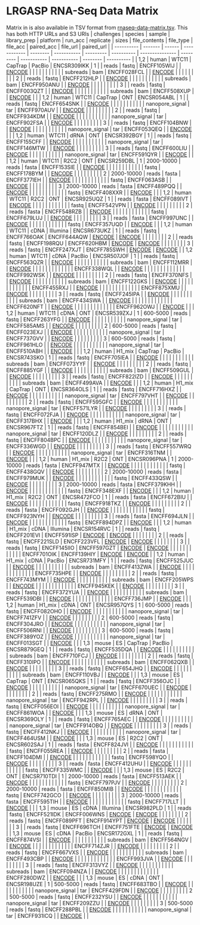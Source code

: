 # LRGASP RNA-Seq Data Matrix

Matrix in is also available in TSV format from [rnaseq-data-matrix.tsv](rnaseq-data-matrix.tsv). This has both HTTP URLs and S3 URIs
| challenges | species | sample | library_prep | platform | run_acc     | replicate | sizes      | file_contents   | file_type | file_acc    | paired_acc  | file_url | paired_url |
| ---------- | ------- | ------ | ------------ | -------- | ----------- | --------- | ---------- | --------------- | --------- | ----------- | ----------- | -------- | ---------- |
| 1,2        | human   | WTC11  | CapTrap      | PacBio   | ENCSR309IKK | 1         |            | reads           | fastq     | ENCFF105WIJ |             | [ENCODE](https://www.encodeproject.org/files/ENCFF105WIJ/@@download/ENCFF105WIJ.fastq.gz) |            |
|            |         |        |              |          |             |           |            | subreads        | bam       | ENCFF028FCL |             | [ENCODE](https://www.encodeproject.org/files/ENCFF028FCL/@@download/ENCFF028FCL.bam) |            |
|            |         |        |              |          |             | 2         |            | reads           | fastq     | ENCFF212HLP |             | [ENCODE](https://www.encodeproject.org/files/ENCFF212HLP/@@download/ENCFF212HLP.fastq.gz) |            |
|            |         |        |              |          |             |           |            | subreads        | bam       | ENCFF950ANU |             | [ENCODE](https://www.encodeproject.org/files/ENCFF950ANU/@@download/ENCFF950ANU.bam) |            |
|            |         |        |              |          |             | 3         |            | reads           | fastq     | ENCFF003QZT |             | [ENCODE](https://www.encodeproject.org/files/ENCFF003QZT/@@download/ENCFF003QZT.fastq.gz) |            |
|            |         |        |              |          |             |           |            | subreads        | bam       | ENCFF508XUP |             | [ENCODE](https://www.encodeproject.org/files/ENCFF508XUP/@@download/ENCFF508XUP.bam) |            |
| 1,2        | human   | WTC11  | CapTrap      | ONT      | ENCSR054ABL | 1         |            | reads           | fastq     | ENCFF654SNK |             | [ENCODE](https://www.encodeproject.org/files/ENCFF654SNK/@@download/ENCFF654SNK.fastq.gz) |            |
|            |         |        |              |          |             |           |            | nanopore_signal | tar       | ENCFF970AUV |             | [ENCODE](https://www.encodeproject.org/files/ENCFF970AUV/@@download/ENCFF970AUV.tar.gz) |            |
|            |         |        |              |          |             | 2         |            | reads           | fastq     | ENCFF934KDM |             | [ENCODE](https://www.encodeproject.org/files/ENCFF934KDM/@@download/ENCFF934KDM.fastq.gz) |            |
|            |         |        |              |          |             |           |            | nanopore_signal | tar       | ENCFF902FSA |             | [ENCODE](https://www.encodeproject.org/files/ENCFF902FSA/@@download/ENCFF902FSA.tar.gz) |            |
|            |         |        |              |          |             | 3         |            | reads           | fastq     | ENCFF104BNW |             | [ENCODE](https://www.encodeproject.org/files/ENCFF104BNW/@@download/ENCFF104BNW.fastq.gz) |            |
|            |         |        |              |          |             |           |            | nanopore_signal | tar       | ENCFF053QEQ |             | [ENCODE](https://www.encodeproject.org/files/ENCFF053QEQ/@@download/ENCFF053QEQ.tar.gz) |            |
| 1,2        | human   | WTC11  | dRNA         | ONT      | ENCSR392BGY | 1         |            | reads           | fastq     | ENCFF155CFF |             | [ENCODE](https://www.encodeproject.org/files/ENCFF155CFF/@@download/ENCFF155CFF.fastq.gz) |            |
|            |         |        |              |          |             |           |            | nanopore_signal | tar       | ENCFF146MTW |             | [ENCODE](https://www.encodeproject.org/files/ENCFF146MTW/@@download/ENCFF146MTW.tar.gz) |            |
|            |         |        |              |          |             | 3         |            | reads           | fastq     | ENCFF600LIU |             | [ENCODE](https://www.encodeproject.org/files/ENCFF600LIU/@@download/ENCFF600LIU.fastq.gz) |            |
|            |         |        |              |          |             |           |            | nanopore_signal | tar       | ENCFF591QYR |             | [ENCODE](https://www.encodeproject.org/files/ENCFF591QYR/@@download/ENCFF591QYR.tar.gz) |            |
| 1,2        | human   | WTC11  | R2C2         | ONT      | ENCSR259DBL | 1         | 2000-10000 | reads           | fasta     | ENCFF153SIE |             | [ENCODE](https://www.encodeproject.org/files/ENCFF153SIE/@@download/ENCFF153SIE.fasta.gz) |            |
|            |         |        |              |          |             |           |            |                 | fastq     | ENCFF178BYM |             | [ENCODE](https://www.encodeproject.org/files/ENCFF178BYM/@@download/ENCFF178BYM.fastq.gz) |            |
|            |         |        |              |          |             | 2         | 2000-10000 | reads           | fasta     | ENCFF377IEH |             | [ENCODE](https://www.encodeproject.org/files/ENCFF377IEH/@@download/ENCFF377IEH.fasta.gz) |            |
|            |         |        |              |          |             |           |            |                 | fastq     | ENCFF063ASB |             | [ENCODE](https://www.encodeproject.org/files/ENCFF063ASB/@@download/ENCFF063ASB.fastq.gz) |            |
|            |         |        |              |          |             | 3         | 2000-10000 | reads           | fasta     | ENCFF489PQQ |             | [ENCODE](https://www.encodeproject.org/files/ENCFF489PQQ/@@download/ENCFF489PQQ.fasta.gz) |            |
|            |         |        |              |          |             |           |            |                 | fastq     | ENCFF408XXR |             | [ENCODE](https://www.encodeproject.org/files/ENCFF408XXR/@@download/ENCFF408XXR.fastq.gz) |            |
| 1,2        | human   | WTC11  | R2C2         | ONT      | ENCSR925UQZ | 1         |            | reads           | fasta     | ENCFF089IVT |             | [ENCODE](https://www.encodeproject.org/files/ENCFF089IVT/@@download/ENCFF089IVT.fasta.gz) |            |
|            |         |        |              |          |             |           |            |                 | fastq     | ENCFF542VPN |             | [ENCODE](https://www.encodeproject.org/files/ENCFF542VPN/@@download/ENCFF542VPN.fastq.gz) |            |
|            |         |        |              |          |             | 2         |            | reads           | fasta     | ENCFF548RZB |             | [ENCODE](https://www.encodeproject.org/files/ENCFF548RZB/@@download/ENCFF548RZB.fasta.gz) |            |
|            |         |        |              |          |             |           |            |                 | fastq     | ENCFF679LUJ |             | [ENCODE](https://www.encodeproject.org/files/ENCFF679LUJ/@@download/ENCFF679LUJ.fastq.gz) |            |
|            |         |        |              |          |             | 3         |            | reads           | fasta     | ENCFF997UNC |             | [ENCODE](https://www.encodeproject.org/files/ENCFF997UNC/@@download/ENCFF997UNC.fasta.gz) |            |
|            |         |        |              |          |             |           |            |                 | fastq     | ENCFF357UQD |             | [ENCODE](https://www.encodeproject.org/files/ENCFF357UQD/@@download/ENCFF357UQD.fastq.gz) |            |
| 1,2        | human   | WTC11  | cDNA         | Illumina | ENCSR673UKZ | 1         |            | reads           | fastq     | ENCFF766OAK | ENCFF644AQW | [ENCODE](https://www.encodeproject.org/files/ENCFF766OAK/@@download/ENCFF766OAK.fastq.gz) | [ENCODE](https://www.encodeproject.org/files/ENCFF644AQW/@@download/ENCFF644AQW.fastq.gz) |
|            |         |        |              |          |             | 2         |            | reads           | fastq     | ENCFF198RQU | ENCFF620HBM | [ENCODE](https://www.encodeproject.org/files/ENCFF198RQU/@@download/ENCFF198RQU.fastq.gz) | [ENCODE](https://www.encodeproject.org/files/ENCFF620HBM/@@download/ENCFF620HBM.fastq.gz) |
|            |         |        |              |          |             | 3         |            | reads           | fastq     | ENCFF247XJT | ENCFF785SWH | [ENCODE](https://www.encodeproject.org/files/ENCFF247XJT/@@download/ENCFF247XJT.fastq.gz) | [ENCODE](https://www.encodeproject.org/files/ENCFF785SWH/@@download/ENCFF785SWH.fastq.gz) |
| 1,2        | human   | WTC11  | cDNA         | PacBio   | ENCSR507JOF | 1         |            | reads           | fastq     | ENCFF563QZR |             | [ENCODE](https://www.encodeproject.org/files/ENCFF563QZR/@@download/ENCFF563QZR.fastq.gz) |            |
|            |         |        |              |          |             |           |            | subreads        | bam       | ENCFF112MRR |             | [ENCODE](https://www.encodeproject.org/files/ENCFF112MRR/@@download/ENCFF112MRR.bam) |            |
|            |         |        |              |          |             |           |            |                 |           | ENCFF338WQL |             | [ENCODE](https://www.encodeproject.org/files/ENCFF338WQL/@@download/ENCFF338WQL.bam) |            |
|            |         |        |              |          |             |           |            |                 |           | ENCFF992WSK |             | [ENCODE](https://www.encodeproject.org/files/ENCFF992WSK/@@download/ENCFF992WSK.bam) |            |
|            |         |        |              |          |             | 2         |            | reads           | fastq     | ENCFF370NFS |             | [ENCODE](https://www.encodeproject.org/files/ENCFF370NFS/@@download/ENCFF370NFS.fastq.gz) |            |
|            |         |        |              |          |             |           |            | subreads        | bam       | ENCFF122GKS |             | [ENCODE](https://www.encodeproject.org/files/ENCFF122GKS/@@download/ENCFF122GKS.bam) |            |
|            |         |        |              |          |             |           |            |                 |           | ENCFF455RXJ |             | [ENCODE](https://www.encodeproject.org/files/ENCFF455RXJ/@@download/ENCFF455RXJ.bam) |            |
|            |         |        |              |          |             |           |            |                 |           | ENCFF875XMU |             | [ENCODE](https://www.encodeproject.org/files/ENCFF875XMU/@@download/ENCFF875XMU.bam) |            |
|            |         |        |              |          |             | 3         |            | reads           | fastq     | ENCFF245IPA |             | [ENCODE](https://www.encodeproject.org/files/ENCFF245IPA/@@download/ENCFF245IPA.fastq.gz) |            |
|            |         |        |              |          |             |           |            | subreads        | bam       | ENCFF434SWA |             | [ENCODE](https://www.encodeproject.org/files/ENCFF434SWA/@@download/ENCFF434SWA.bam) |            |
|            |         |        |              |          |             |           |            |                 |           | ENCFF620NFT |             | [ENCODE](https://www.encodeproject.org/files/ENCFF620NFT/@@download/ENCFF620NFT.bam) |            |
|            |         |        |              |          |             |           |            |                 |           | ENCFF962OWJ |             | [ENCODE](https://www.encodeproject.org/files/ENCFF962OWJ/@@download/ENCFF962OWJ.bam) |            |
| 1,2        | human   | WTC11  | cDNA         | ONT      | ENCSR539ZXJ | 1         | 600-5000   | reads           | fastq     | ENCFF263YFG |             | [ENCODE](https://www.encodeproject.org/files/ENCFF263YFG/@@download/ENCFF263YFG.fastq.gz) |            |
|            |         |        |              |          |             |           |            | nanopore_signal | tar       | ENCFF585AMS |             | [ENCODE](https://www.encodeproject.org/files/ENCFF585AMS/@@download/ENCFF585AMS.tar.gz) |            |
|            |         |        |              |          |             | 2         | 600-5000   | reads           | fastq     | ENCFF023EXJ |             | [ENCODE](https://www.encodeproject.org/files/ENCFF023EXJ/@@download/ENCFF023EXJ.fastq.gz) |            |
|            |         |        |              |          |             |           |            | nanopore_signal | tar       | ENCFF737GVV |             | [ENCODE](https://www.encodeproject.org/files/ENCFF737GVV/@@download/ENCFF737GVV.tar.gz) |            |
|            |         |        |              |          |             | 3         | 600-5000   | reads           | fastq     | ENCFF961HLO |             | [ENCODE](https://www.encodeproject.org/files/ENCFF961HLO/@@download/ENCFF961HLO.fastq.gz) |            |
|            |         |        |              |          |             |           |            | nanopore_signal | tar       | ENCFF510ABH |             | [ENCODE](https://www.encodeproject.org/files/ENCFF510ABH/@@download/ENCFF510ABH.tar.gz) |            |
| 1,2        | human   | H1_mix | CapTrap      | PacBio   | ENCSR743SKO | 1         |            | reads           | fastq     | ENCFF705IEA |             | [ENCODE](https://www.encodeproject.org/files/ENCFF705IEA/@@download/ENCFF705IEA.fastq.gz) |            |
|            |         |        |              |          |             |           |            | subreads        | bam       | ENCFF073YYF |             | [ENCODE](https://www.encodeproject.org/files/ENCFF073YYF/@@download/ENCFF073YYF.bam) |            |
|            |         |        |              |          |             | 2         |            | reads           | fastq     | ENCFF885YGF |             | [ENCODE](https://www.encodeproject.org/files/ENCFF885YGF/@@download/ENCFF885YGF.fastq.gz) |            |
|            |         |        |              |          |             |           |            | subreads        | bam       | ENCFF509GUL |             | [ENCODE](https://www.encodeproject.org/files/ENCFF509GUL/@@download/ENCFF509GUL.bam) |            |
|            |         |        |              |          |             | 3         |            | reads           | fastq     | ENCFF822IZD |             | [ENCODE](https://www.encodeproject.org/files/ENCFF822IZD/@@download/ENCFF822IZD.fastq.gz) |            |
|            |         |        |              |          |             |           |            | subreads        | bam       | ENCFF499AVA |             | [ENCODE](https://www.encodeproject.org/files/ENCFF499AVA/@@download/ENCFF499AVA.bam) |            |
| 1,2        | human   | H1_mix | CapTrap      | ONT      | ENCSR364OLS | 1         |            | reads           | fastq     | ENCFF716HXZ |             | [ENCODE](https://www.encodeproject.org/files/ENCFF716HXZ/@@download/ENCFF716HXZ.fastq.gz) |            |
|            |         |        |              |          |             |           |            | nanopore_signal | tar       | ENCFF797VHT |             | [ENCODE](https://www.encodeproject.org/files/ENCFF797VHT/@@download/ENCFF797VHT.tar.gz) |            |
|            |         |        |              |          |             | 2         |            | reads           | fastq     | ENCFF595GFC |             | [ENCODE](https://www.encodeproject.org/files/ENCFF595GFC/@@download/ENCFF595GFC.fastq.gz) |            |
|            |         |        |              |          |             |           |            | nanopore_signal | tar       | ENCFF571LYR |             | [ENCODE](https://www.encodeproject.org/files/ENCFF571LYR/@@download/ENCFF571LYR.tar.gz) |            |
|            |         |        |              |          |             | 3         |            | reads           | fastq     | ENCFF072FJA |             | [ENCODE](https://www.encodeproject.org/files/ENCFF072FJA/@@download/ENCFF072FJA.fastq.gz) |            |
|            |         |        |              |          |             |           |            | nanopore_signal | tar       | ENCFF317BHX |             | [ENCODE](https://www.encodeproject.org/files/ENCFF317BHX/@@download/ENCFF317BHX.tar.gz) |            |
| 1,2        | human   | H1_mix | dRNA         | ONT      | ENCSR967FTZ | 1         |            | reads           | fastq     | ENCFF854BEI |             | [ENCODE](https://www.encodeproject.org/files/ENCFF854BEI/@@download/ENCFF854BEI.fastq.gz) |            |
|            |         |        |              |          |             |           |            | nanopore_signal | tar       | ENCFF120DLZ |             | [ENCODE](https://www.encodeproject.org/files/ENCFF120DLZ/@@download/ENCFF120DLZ.tar.gz) |            |
|            |         |        |              |          |             | 2         |            | reads           | fastq     | ENCFF804BPC |             | [ENCODE](https://www.encodeproject.org/files/ENCFF804BPC/@@download/ENCFF804BPC.fastq.gz) |            |
|            |         |        |              |          |             |           |            | nanopore_signal | tar       | ENCFF336WGD |             | [ENCODE](https://www.encodeproject.org/files/ENCFF336WGD/@@download/ENCFF336WGD.tar.gz) |            |
|            |         |        |              |          |             | 3         |            | reads           | fastq     | ENCFF557WRQ |             | [ENCODE](https://www.encodeproject.org/files/ENCFF557WRQ/@@download/ENCFF557WRQ.fastq.gz) |            |
|            |         |        |              |          |             |           |            | nanopore_signal | tar       | ENCFF316TNM |             | [ENCODE](https://www.encodeproject.org/files/ENCFF316TNM/@@download/ENCFF316TNM.tar.gz) |            |
| 1,2        | human   | H1_mix | R2C2         | ONT      | ENCSR096PNA | 1         | 2000-10000 | reads           | fasta     | ENCFF947MTX |             | [ENCODE](https://www.encodeproject.org/files/ENCFF947MTX/@@download/ENCFF947MTX.fasta.gz) |            |
|            |         |        |              |          |             |           |            |                 | fastq     | ENCFF438GQV |             | [ENCODE](https://www.encodeproject.org/files/ENCFF438GQV/@@download/ENCFF438GQV.fastq.gz) |            |
|            |         |        |              |          |             | 2         | 2000-10000 | reads           | fasta     | ENCFF979MUK |             | [ENCODE](https://www.encodeproject.org/files/ENCFF979MUK/@@download/ENCFF979MUK.fasta.gz) |            |
|            |         |        |              |          |             |           |            |                 | fastq     | ENCFF433QSW |             | [ENCODE](https://www.encodeproject.org/files/ENCFF433QSW/@@download/ENCFF433QSW.fastq.gz) |            |
|            |         |        |              |          |             | 3         | 2000-10000 | reads           | fasta     | ENCFF379KHH |             | [ENCODE](https://www.encodeproject.org/files/ENCFF379KHH/@@download/ENCFF379KHH.fasta.gz) |            |
|            |         |        |              |          |             |           |            |                 | fastq     | ENCFF348EXF |             | [ENCODE](https://www.encodeproject.org/files/ENCFF348EXF/@@download/ENCFF348EXF.fastq.gz) |            |
| 1,2        | human   | H1_mix | R2C2         | ONT      | ENCSR472FCO | 1         |            | reads           | fasta     | ENCFF672BIU |             | [ENCODE](https://www.encodeproject.org/files/ENCFF672BIU/@@download/ENCFF672BIU.fasta.gz) |            |
|            |         |        |              |          |             |           |            |                 | fastq     | ENCFF918TKZ |             | [ENCODE](https://www.encodeproject.org/files/ENCFF918TKZ/@@download/ENCFF918TKZ.fastq.gz) |            |
|            |         |        |              |          |             | 2         |            | reads           | fasta     | ENCFF092GJH |             | [ENCODE](https://www.encodeproject.org/files/ENCFF092GJH/@@download/ENCFF092GJH.fasta.gz) |            |
|            |         |        |              |          |             |           |            |                 | fastq     | ENCFF923NYH |             | [ENCODE](https://www.encodeproject.org/files/ENCFF923NYH/@@download/ENCFF923NYH.fastq.gz) |            |
|            |         |        |              |          |             | 3         |            | reads           | fasta     | ENCFF694JLN |             | [ENCODE](https://www.encodeproject.org/files/ENCFF694JLN/@@download/ENCFF694JLN.fasta.gz) |            |
|            |         |        |              |          |             |           |            |                 | fastq     | ENCFF894DPZ |             | [ENCODE](https://www.encodeproject.org/files/ENCFF894DPZ/@@download/ENCFF894DPZ.fastq.gz) |            |
| 1,2        | human   | H1_mix | cDNA         | Illumina | ENCSR154RVC | 1         |            | reads           | fastq     | ENCFF201EVI | ENCFF591ISP | [ENCODE](https://www.encodeproject.org/files/ENCFF201EVI/@@download/ENCFF201EVI.fastq.gz) | [ENCODE](https://www.encodeproject.org/files/ENCFF591ISP/@@download/ENCFF591ISP.fastq.gz) |
|            |         |        |              |          |             | 2         |            | reads           | fastq     | ENCFF221SLD | ENCFF223VFL | [ENCODE](https://www.encodeproject.org/files/ENCFF221SLD/@@download/ENCFF221SLD.fastq.gz) | [ENCODE](https://www.encodeproject.org/files/ENCFF223VFL/@@download/ENCFF223VFL.fastq.gz) |
|            |         |        |              |          |             | 3         |            | reads           | fastq     | ENCFF145IIO | ENCFF597GZT | [ENCODE](https://www.encodeproject.org/files/ENCFF145IIO/@@download/ENCFF145IIO.fastq.gz) | [ENCODE](https://www.encodeproject.org/files/ENCFF597GZT/@@download/ENCFF597GZT.fastq.gz) |
|            |         |        |              |          |             |           |            |                 |           | ENCFF701OIK | ENCFF139HIY | [ENCODE](https://www.encodeproject.org/files/ENCFF701OIK/@@download/ENCFF701OIK.fastq.gz) | [ENCODE](https://www.encodeproject.org/files/ENCFF139HIY/@@download/ENCFF139HIY.fastq.gz) |
| 1,2        | human   | H1_mix | cDNA         | PacBio   | ENCSR731MFY | 1         |            | reads           | fastq     | ENCFF525JUC |             | [ENCODE](https://www.encodeproject.org/files/ENCFF525JUC/@@download/ENCFF525JUC.fastq.gz) |            |
|            |         |        |              |          |             |           |            | subreads        | bam       | ENCFF413ZWA |             | [ENCODE](https://www.encodeproject.org/files/ENCFF413ZWA/@@download/ENCFF413ZWA.bam) |            |
|            |         |        |              |          |             |           |            |                 |           | ENCFF735HPE |             | [ENCODE](https://www.encodeproject.org/files/ENCFF735HPE/@@download/ENCFF735HPE.bam) |            |
|            |         |        |              |          |             | 2         |            | reads           | fastq     | ENCFF743MYM |             | [ENCODE](https://www.encodeproject.org/files/ENCFF743MYM/@@download/ENCFF743MYM.fastq.gz) |            |
|            |         |        |              |          |             |           |            | subreads        | bam       | ENCFF205WPS |             | [ENCODE](https://www.encodeproject.org/files/ENCFF205WPS/@@download/ENCFF205WPS.bam) |            |
|            |         |        |              |          |             |           |            |                 |           | ENCFF945KEK |             | [ENCODE](https://www.encodeproject.org/files/ENCFF945KEK/@@download/ENCFF945KEK.bam) |            |
|            |         |        |              |          |             | 3         |            | reads           | fastq     | ENCFF372YUA |             | [ENCODE](https://www.encodeproject.org/files/ENCFF372YUA/@@download/ENCFF372YUA.fastq.gz) |            |
|            |         |        |              |          |             |           |            | subreads        | bam       | ENCFF539DBI |             | [ENCODE](https://www.encodeproject.org/files/ENCFF539DBI/@@download/ENCFF539DBI.bam) |            |
|            |         |        |              |          |             |           |            |                 |           | ENCFF736JMP |             | [ENCODE](https://www.encodeproject.org/files/ENCFF736JMP/@@download/ENCFF736JMP.bam) |            |
| 1,2        | human   | H1_mix | cDNA         | ONT      | ENCSR957QYS | 1         | 600-5000   | reads           | fastq     | ENCFF082OHO |             | [ENCODE](https://www.encodeproject.org/files/ENCFF082OHO/@@download/ENCFF082OHO.fastq.gz) |            |
|            |         |        |              |          |             |           |            | nanopore_signal | tar       | ENCFF741ZFV |             | [ENCODE](https://www.encodeproject.org/files/ENCFF741ZFV/@@download/ENCFF741ZFV.tar.gz) |            |
|            |         |        |              |          |             | 2         | 600-5000   | reads           | fastq     | ENCFF304JRO |             | [ENCODE](https://www.encodeproject.org/files/ENCFF304JRO/@@download/ENCFF304JRO.fastq.gz) |            |
|            |         |        |              |          |             |           |            | nanopore_signal | tar       | ENCFF506RNI |             | [ENCODE](https://www.encodeproject.org/files/ENCFF506RNI/@@download/ENCFF506RNI.tar.gz) |            |
|            |         |        |              |          |             | 3         | 600-5000   | reads           | fastq     | ENCFF389YOZ |             | [ENCODE](https://www.encodeproject.org/files/ENCFF389YOZ/@@download/ENCFF389YOZ.fastq.gz) |            |
|            |         |        |              |          |             |           |            | nanopore_signal | tar       | ENCFF013SGT |             | [ENCODE](https://www.encodeproject.org/files/ENCFF013SGT/@@download/ENCFF013SGT.tar.gz) |            |
| 1,3        | mouse   | ES     | CapTrap      | PacBio   | ENCSR879GEQ | 1         |            | reads           | fastq     | ENCFF535DQA |             | [ENCODE](https://www.encodeproject.org/files/ENCFF535DQA/@@download/ENCFF535DQA.fastq.gz) |            |
|            |         |        |              |          |             |           |            | subreads        | bam       | ENCFF710FCJ |             | [ENCODE](https://www.encodeproject.org/files/ENCFF710FCJ/@@download/ENCFF710FCJ.bam) |            |
|            |         |        |              |          |             | 2         |            | reads           | fastq     | ENCFF310IPO |             | [ENCODE](https://www.encodeproject.org/files/ENCFF310IPO/@@download/ENCFF310IPO.fastq.gz) |            |
|            |         |        |              |          |             |           |            | subreads        | bam       | ENCFF062QXB |             | [ENCODE](https://www.encodeproject.org/files/ENCFF062QXB/@@download/ENCFF062QXB.bam) |            |
|            |         |        |              |          |             | 3         |            | reads           | fastq     | ENCFF654JHQ |             | [ENCODE](https://www.encodeproject.org/files/ENCFF654JHQ/@@download/ENCFF654JHQ.fastq.gz) |            |
|            |         |        |              |          |             |           |            | subreads        | bam       | ENCFF110VBJ |             | [ENCODE](https://www.encodeproject.org/files/ENCFF110VBJ/@@download/ENCFF110VBJ.bam) |            |
| 1,3        | mouse   | ES     | CapTrap      | ONT      | ENCSR065QKS | 1         |            | reads           | fastq     | ENCFF356OJC |             | [ENCODE](https://www.encodeproject.org/files/ENCFF356OJC/@@download/ENCFF356OJC.fastq.gz) |            |
|            |         |        |              |          |             |           |            | nanopore_signal | tar       | ENCFF670UEC |             | [ENCODE](https://www.encodeproject.org/files/ENCFF670UEC/@@download/ENCFF670UEC.tar.gz) |            |
|            |         |        |              |          |             | 2         |            | reads           | fastq     | ENCFF275RMO |             | [ENCODE](https://www.encodeproject.org/files/ENCFF275RMO/@@download/ENCFF275RMO.fastq.gz) |            |
|            |         |        |              |          |             |           |            | nanopore_signal | tar       | ENCFF942RPL |             | [ENCODE](https://www.encodeproject.org/files/ENCFF942RPL/@@download/ENCFF942RPL.tar.gz) |            |
|            |         |        |              |          |             | 3         |            | reads           | fastq     | ENCFF056EOI |             | [ENCODE](https://www.encodeproject.org/files/ENCFF056EOI/@@download/ENCFF056EOI.fastq.gz) |            |
|            |         |        |              |          |             |           |            | nanopore_signal | tar       | ENCFF861WOA |             | [ENCODE](https://www.encodeproject.org/files/ENCFF861WOA/@@download/ENCFF861WOA.tar.gz) |            |
| 1,3        | mouse   | ES     | dRNA         | ONT      | ENCSR369OLY | 1         |            | reads           | fastq     | ENCFF765AEC |             | [ENCODE](https://www.encodeproject.org/files/ENCFF765AEC/@@download/ENCFF765AEC.fastq.gz) |            |
|            |         |        |              |          |             |           |            | nanopore_signal | tar       | ENCFF914OBQ |             | [ENCODE](https://www.encodeproject.org/files/ENCFF914OBQ/@@download/ENCFF914OBQ.tar.gz) |            |
|            |         |        |              |          |             | 3         |            | reads           | fastq     | ENCFF412NKJ |             | [ENCODE](https://www.encodeproject.org/files/ENCFF412NKJ/@@download/ENCFF412NKJ.fastq.gz) |            |
|            |         |        |              |          |             |           |            | nanopore_signal | tar       | ENCFF464USM |             | [ENCODE](https://www.encodeproject.org/files/ENCFF464USM/@@download/ENCFF464USM.tar.gz) |            |
| 1,3        | mouse   | ES     | R2C2         | ONT      | ENCSR602SAJ | 1         |            | reads           | fasta     | ENCFF824JVI |             | [ENCODE](https://www.encodeproject.org/files/ENCFF824JVI/@@download/ENCFF824JVI.fasta.gz) |            |
|            |         |        |              |          |             |           |            |                 | fastq     | ENCFF055REA |             | [ENCODE](https://www.encodeproject.org/files/ENCFF055REA/@@download/ENCFF055REA.fastq.gz) |            |
|            |         |        |              |          |             | 2         |            | reads           | fasta     | ENCFF104DMI |             | [ENCODE](https://www.encodeproject.org/files/ENCFF104DMI/@@download/ENCFF104DMI.fasta.gz) |            |
|            |         |        |              |          |             |           |            |                 | fastq     | ENCFF598YQO |             | [ENCODE](https://www.encodeproject.org/files/ENCFF598YQO/@@download/ENCFF598YQO.fastq.gz) |            |
|            |         |        |              |          |             | 3         |            | reads           | fasta     | ENCFF412UHU |             | [ENCODE](https://www.encodeproject.org/files/ENCFF412UHU/@@download/ENCFF412UHU.fasta.gz) |            |
|            |         |        |              |          |             |           |            |                 | fastq     | ENCFF335WMC |             | [ENCODE](https://www.encodeproject.org/files/ENCFF335WMC/@@download/ENCFF335WMC.fastq.gz) |            |
| 1,3        | mouse   | ES     | R2C2         | ONT      | ENCSR710TDI | 1         | 2000-10000 | reads           | fasta     | ENCFF513AEK |             | [ENCODE](https://www.encodeproject.org/files/ENCFF513AEK/@@download/ENCFF513AEK.fasta.gz) |            |
|            |         |        |              |          |             |           |            |                 | fastq     | ENCFF797PJV |             | [ENCODE](https://www.encodeproject.org/files/ENCFF797PJV/@@download/ENCFF797PJV.fastq.gz) |            |
|            |         |        |              |          |             | 2         | 2000-10000 | reads           | fasta     | ENCFF850MIB |             | [ENCODE](https://www.encodeproject.org/files/ENCFF850MIB/@@download/ENCFF850MIB.fasta.gz) |            |
|            |         |        |              |          |             |           |            |                 | fastq     | ENCFF742GCO |             | [ENCODE](https://www.encodeproject.org/files/ENCFF742GCO/@@download/ENCFF742GCO.fastq.gz) |            |
|            |         |        |              |          |             | 3         | 2000-10000 | reads           | fasta     | ENCFF595TIH |             | [ENCODE](https://www.encodeproject.org/files/ENCFF595TIH/@@download/ENCFF595TIH.fasta.gz) |            |
|            |         |        |              |          |             |           |            |                 | fastq     | ENCFF717LLT |             | [ENCODE](https://www.encodeproject.org/files/ENCFF717LLT/@@download/ENCFF717LLT.fastq.gz) |            |
| 1,3        | mouse   | ES     | cDNA         | Illumina | ENCSR982PLD | 1         |            | reads           | fastq     | ENCFF521IDK | ENCFF006WNS | [ENCODE](https://www.encodeproject.org/files/ENCFF521IDK/@@download/ENCFF521IDK.fastq.gz) | [ENCODE](https://www.encodeproject.org/files/ENCFF006WNS/@@download/ENCFF006WNS.fastq.gz) |
|            |         |        |              |          |             | 2         |            | reads           | fastq     | ENCFF089PFT | ENCFF914YPT | [ENCODE](https://www.encodeproject.org/files/ENCFF089PFT/@@download/ENCFF089PFT.fastq.gz) | [ENCODE](https://www.encodeproject.org/files/ENCFF914YPT/@@download/ENCFF914YPT.fastq.gz) |
|            |         |        |              |          |             | 3         |            | reads           | fastq     | ENCFF696TCH | ENCFF751FTE | [ENCODE](https://www.encodeproject.org/files/ENCFF696TCH/@@download/ENCFF696TCH.fastq.gz) | [ENCODE](https://www.encodeproject.org/files/ENCFF751FTE/@@download/ENCFF751FTE.fastq.gz) |
| 1,3        | mouse   | ES     | cDNA         | PacBio   | ENCSR172GXL | 1         |            | reads           | fastq     | ENCFF874VSI |             | [ENCODE](https://www.encodeproject.org/files/ENCFF874VSI/@@download/ENCFF874VSI.fastq.gz) |            |
|            |         |        |              |          |             |           |            | subreads        | bam       | ENCFF564NGV |             | [ENCODE](https://www.encodeproject.org/files/ENCFF564NGV/@@download/ENCFF564NGV.bam) |            |
|            |         |        |              |          |             |           |            |                 |           | ENCFF714ZJR |             | [ENCODE](https://www.encodeproject.org/files/ENCFF714ZJR/@@download/ENCFF714ZJR.bam) |            |
|            |         |        |              |          |             | 2         |            | reads           | fastq     | ENCFF667VXS |             | [ENCODE](https://www.encodeproject.org/files/ENCFF667VXS/@@download/ENCFF667VXS.fastq.gz) |            |
|            |         |        |              |          |             |           |            | subreads        | bam       | ENCFF493CBP |             | [ENCODE](https://www.encodeproject.org/files/ENCFF493CBP/@@download/ENCFF493CBP.bam) |            |
|            |         |        |              |          |             |           |            |                 |           | ENCFF993JVA |             | [ENCODE](https://www.encodeproject.org/files/ENCFF993JVA/@@download/ENCFF993JVA.bam) |            |
|            |         |        |              |          |             | 3         |            | reads           | fastq     | ENCFF313VYZ |             | [ENCODE](https://www.encodeproject.org/files/ENCFF313VYZ/@@download/ENCFF313VYZ.fastq.gz) |            |
|            |         |        |              |          |             |           |            | subreads        | bam       | ENCFF094NZA |             | [ENCODE](https://www.encodeproject.org/files/ENCFF094NZA/@@download/ENCFF094NZA.bam) |            |
|            |         |        |              |          |             |           |            |                 |           | ENCFF280DWZ |             | [ENCODE](https://www.encodeproject.org/files/ENCFF280DWZ/@@download/ENCFF280DWZ.bam) |            |
| 1,3        | mouse   | ES     | cDNA         | ONT      | ENCSR198UZE | 1         | 500-5000   | reads           | fastq     | ENCFF683TBO |             | [ENCODE](https://www.encodeproject.org/files/ENCFF683TBO/@@download/ENCFF683TBO.fastq.gz) |            |
|            |         |        |              |          |             |           |            | nanopore_signal | tar       | ENCFF429FDN |             | [ENCODE](https://www.encodeproject.org/files/ENCFF429FDN/@@download/ENCFF429FDN.tar.gz) |            |
|            |         |        |              |          |             | 2         | 500-5000   | reads           | fastq     | ENCFF232YSU |             | [ENCODE](https://www.encodeproject.org/files/ENCFF232YSU/@@download/ENCFF232YSU.fastq.gz) |            |
|            |         |        |              |          |             |           |            | nanopore_signal | tar       | ENCFF209ZZU |             | [ENCODE](https://www.encodeproject.org/files/ENCFF209ZZU/@@download/ENCFF209ZZU.tar.gz) |            |
|            |         |        |              |          |             | 3         | 500-5000   | reads           | fastq     | ENCFF288PBL |             | [ENCODE](https://www.encodeproject.org/files/ENCFF288PBL/@@download/ENCFF288PBL.fastq.gz) |            |
|            |         |        |              |          |             |           |            | nanopore_signal | tar       | ENCFF931ICQ |             | [ENCODE](https://www.encodeproject.org/files/ENCFF931ICQ/@@download/ENCFF931ICQ.tar.gz) |            |

